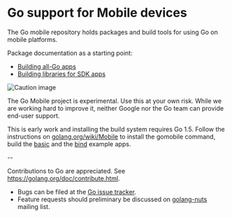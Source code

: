 # Go support for Mobile devices

The Go mobile repository holds packages and build tools for using Go on mobile platforms.

Package documentation as a starting point:

- [Building all-Go apps](https://github.com/SkycoinProject/gomobile/app)
- [Building libraries for SDK apps](https://github.com/SkycoinProject/gomobile/cmd/gobind)

![Caution image](doc/caution.png)

The Go Mobile project is experimental. Use this at your own risk.
While we are working hard to improve it, neither Google nor the Go
team can provide end-user support.

This is early work and installing the build system requires Go 1.5.
Follow the instructions on
[golang.org/wiki/Mobile](https://golang.org/wiki/Mobile)
to install the gomobile command, build the
[basic](https://github.com/SkycoinProject/gomobile/example/basic)
and the [bind](https://github.com/SkycoinProject/gomobile/example/bind) example apps.

--

Contributions to Go are appreciated. See https://golang.org/doc/contribute.html.

* Bugs can be filed at the [Go issue tracker](https://golang.org/issue/new?title=x/mobile:+).
* Feature requests should preliminary be discussed on
[golang-nuts](https://groups.google.com/forum/#!forum/golang-nuts)
mailing list.
